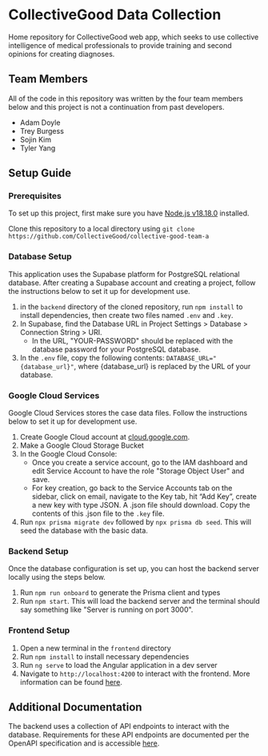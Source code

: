 # CollectiveGood Data Collection

Home repository for CollectiveGood web app, which seeks to use collective intelligence of medical professionals to provide training and second opinions for creating diagnoses.

## Team Members
All of the code in this repository was written by the four team members below and this project is not a continuation from past developers.

- Adam Doyle
- Trey Burgess
- Sojin Kim
- Tyler Yang

## Setup Guide

### Prerequisites

To set up this project, first make sure you have [Node.js v18.18.0](https://nodejs.org/en/download) installed.

Clone this repository to a local directory using `git
clone https://github.com/CollectiveGood/collective-good-team-a`

### Database Setup

This application uses the Supabase platform for PostgreSQL relational database. After creating a Supabase account and creating a project, follow the instructions below to set it up for development use.

1. in the `backend` directory of the cloned repository, run `npm install` to install dependencies, then create two files named `.env` and `.key`.
3. In Supabase, find the Database URL in Project Settings > Database > Connection String > URI.
   - In the URL, "YOUR-PASSWORD" should be replaced with the database password for your PostgreSQL database.
4. In the `.env` file, copy the following contents: `DATABASE_URL="{database_url}"`, where {database_url} is replaced by the URL of your database. 

### Google Cloud Services

Google Cloud Services stores the case data files. Follow the instructions below to set it up for development use.
1. Create Google Cloud account at [cloud.google.com](https://cloud.google.com).
2. Make a Google Cloud Storage Bucket
3. In the Google Cloud Console:
      - Once you create a service account, go to the IAM dashboard and edit Service Account to have the role "Storage Object User" and save.
   - For key creation, go back to the Service Accounts tab on the sidebar, click on email, navigate to the Key tab, hit “Add Key”, create a new key with type JSON. A .json file should download. Copy the contents of this .json file to the `.key` file.
4. Run `npx prisma migrate dev` followed by `npx prisma db seed`. This will seed the database with the basic data.

### Backend Setup

Once the database configuration is set up, you can host the backend server locally using the steps below. 

1. Run `npm run onboard` to generate the Prisma client and types
2. Run `npm start`. This will load the backend server and the terminal should say something like "Server is running on port 3000".

### Frontend Setup

1. Open a new terminal in the `frontend` directory
2. Run `npm install` to install necessary dependencies
3. Run `ng serve` to load the Angular application in a dev server
4. Navigate to `http://localhost:4200` to interact with the frontend. More information can be found [here](/frontend/README.md).

## Additional Documentation
The backend uses a collection of API endpoints to interact with the database. Requirements for these API endpoints are documented per the OpenAPI specification and is accessible [here](/backend/openapi).
